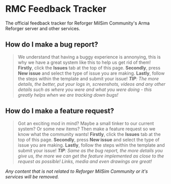 # RMC Feedback Tracker
The official feedback tracker for Reforger MilSim Community's Arma Reforger server and other services.

## How do I make a bug report?
> We understand that having a buggy experience is annonying, this is why we have a great system like this to help us get rid of them!
> **Firstly**, click the **Issues** tab at the top of this page.
> **Secondly**, press **New issue** and select the type of issue you are making.
> **Lastly**, follow the steps within the template and submit your issue!
> *__TIP__: The more details, the better, put your logs in, screenshots, videos and any other details such as where you were and what you were doing - this greatly helps when we are tracking down bugs!*

## How do I make a feature request?
> Got an exciting mod in mind? Maybe a small tinker to our current system? Or some new items? Then make a feature request so we know what the community wants!
> **Firstly**, click the **Issues** tab at the top of this page.
> **Secondly**, press **New issue** and select the type of issue you are making.
> **Lastly**, follow the steps within the template and submit your issue!
> *__TIP__: Same as the bug report, the more details you give us, the more we can get the feature implemented as close to the request as possible! Links, media and even drawings are great!*

*Any content that is not related to Reforger MilSim Community or it's services will be removed.*
